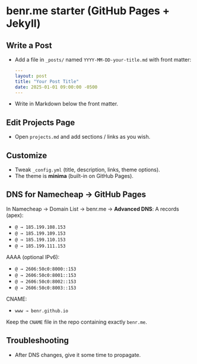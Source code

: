 # benr.me starter (GitHub Pages + Jekyll)

## Write a Post
- Add a file in `_posts/` named `YYYY-MM-DD-your-title.md` with front matter:
  ```yaml
  ---
  layout: post
  title: "Your Post Title"
  date: 2025-01-01 09:00:00 -0500
  ---
  ```
- Write in Markdown below the front matter.

## Edit Projects Page
- Open `projects.md` and add sections / links as you wish.

## Customize
- Tweak `_config.yml` (title, description, links, theme options).
- The theme is **minima** (built-in on GitHub Pages).

## DNS for Namecheap → GitHub Pages
In Namecheap → Domain List → benr.me → **Advanced DNS**:
A records (apex):
- `@ → 185.199.108.153`
- `@ → 185.199.109.153`
- `@ → 185.199.110.153`
- `@ → 185.199.111.153`

AAAA (optional IPv6):
- `@ → 2606:50c0:8000::153`
- `@ → 2606:50c0:8001::153`
- `@ → 2606:50c0:8002::153`
- `@ → 2606:50c0:8003::153`

CNAME:
- `www → benr.github.io`

Keep the `CNAME` file in the repo containing exactly `benr.me`.

## Troubleshooting
- After DNS changes, give it some time to propagate.